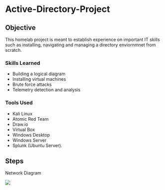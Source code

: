 # Active-Directory-Project

## Objective

This homelab project is meant to establish experience on important IT skills such as installing, navigating and managing a directory enviornmnet from scratch.

### Skills Learned
- Building a logical diagram
- Installing virtual machines
- Brute force attacks
- Telemetry detection and analysis

### Tools Used
- Kali Linux
- Atomic Red Team 
- Draw.io 
- Virtual Box
- Windows Desktop
- Windows Server
- Splunk (Ubuntu Server).

## Steps
Network Diagram

<img src="https://github.com/maxwellrv/Active-Directory-Project/assets/167650867/fbe715e1-545f-4e59-9af1-5168b824ffec" />
